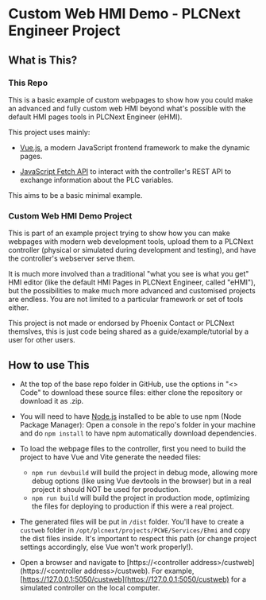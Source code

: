 # Custom Web HMI Demo - PLCNext Engineer Project

## What is This?

### This Repo

This is a basic example of custom webpages to show how you could make an
advanced and fully custom web HMI beyond what's possible with the default HMI
pages tools in PLCNext Engineer (eHMI).

This project uses mainly:

* [Vue.js](https://vuejs.org/), a modern JavaScript frontend framework to make
the dynamic pages.

* [JavaScript Fetch API](https://developer.mozilla.org/en-US/docs/Web/API/Fetch_API)
to interact with the controller's REST API to exchange information about the PLC
variables.

This aims to be a basic minimal example.

### Custom Web HMI Demo Project

This is part of an example project trying to show how you can make webpages with
modern web development tools, upload them to a PLCNext controller (physical or
simulated during development and testing), and have the controller's webserver
serve them.

It is much more involved than a traditional "what you see is what you get" HMI
editor (like the default HMI Pages in PLCNext Engineer, called "eHMI"), but the
possibilities to make much more advanced and customised projects are endless.
You are not limited to a particular framework or set of tools either.

This project is not made or endorsed by Phoenix Contact or PLCNext themslves,
this is just code being shared as a guide/example/tutorial by a user for other
users.

## How to use This

* At the top of the base repo folder in GitHub, use the options in "<> Code" to
download these source files: either clone the repository or download it as .zip.

* You will need to have [Node.js](https://nodejs.org/en) installed to be able to
use npm (Node Package Manager): Open a console in the repo's folder in your
machine and do `npm install` to have npm automatically download dependencies.

* To load the webpage files to the controller, first you need to build the
project to have Vue and Vite generate the needed files:
  * `npm run devbuild` will build the project in debug mode, allowing more
    debug options (like using Vue devtools in the browser) but in a real project
    it should NOT be used for production.
  * `npm run build` will build the project in production mode, optimizing the
    files for deploying to production if this were a real project.

* The generated files will be put in `/dist` folder. You'll have to create a
`custweb` folder in `/opt/plcnext/projects/PCWE/Services/Ehmi` and copy the dist
files inside. It's important to respect this path (or change project settings
accordingly, else Vue won't work properly!).

* Open a browser and navigate to
[https://\<controller address\>/custweb](https://\<controller address\>/custweb).
For example, [https://127.0.0.1:5050/custweb](https://127.0.0.1:5050/custweb)
for a simulated controller on the local computer.
